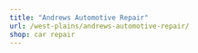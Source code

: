 ```yaml
---
title: "Andrews Automotive Repair"
url: /west-plains/andrews-automotive-repair/
shop: car repair
---
```

